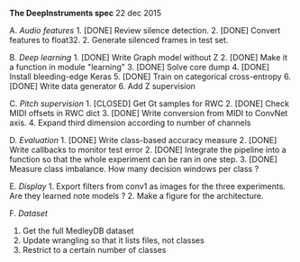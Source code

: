 **The DeepInstruments spec**
22 dec 2015

A. *Audio features*
	1. [DONE] Review silence detection.
	2. [DONE] Convert features to float32.
	2. Generate silenced frames in test set.

B. *Deep learning*
	1. [DONE] Write Graph model without Z
	2. [DONE] Make it a function in module "learning"
	3. [DONE] Solve core dump
	4. [DONE] Install bleeding-edge Keras
	5. [DONE] Train on categorical cross-entropy
	6. [DONE] Write data generator
	6. Add Z supervision

C. *Pitch supervision*
	1. [CLOSED] Get Gt samples for RWC
	2. [DONE] Check MIDI offsets in RWC dict
	3. [DONE] Write conversion from MIDI to ConvNet axis.
	4. Expand third dimension according to number of channels

D. *Evaluation*
	1. [DONE] Write class-based accuracy measure
	2. [DONE] Write callbacks to monitor test error
	2. [DONE] Integrate the pipeline into a function so that the whole experiment can be ran in one step.
	3. [DONE] Measure class imbalance. How many decision windows per class ?

E. *Display*
	1. Export filters from conv1 as images for the three experiments. Are they learned note models ?
	2. Make a figure for the architecture.

F. *Dataset*
1. Get the full MedleyDB dataset
2. Update wrangling so that it lists files, not classes
3. Restrict to 	a certain number of classes
